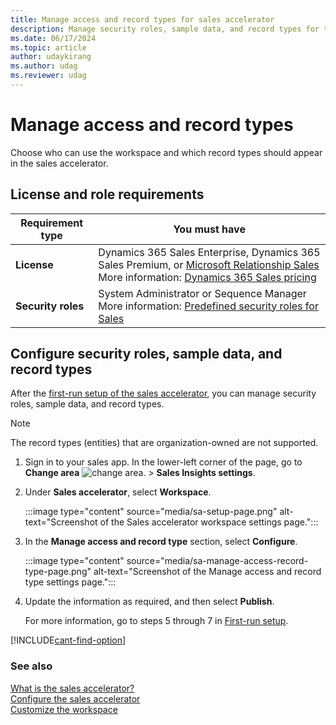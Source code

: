 ```yaml
---
title: Manage access and record types for sales accelerator
description: Manage security roles, sample data, and record types for the Dynamics 365 sales accelerator.
ms.date: 06/17/2024
ms.topic: article
author: udaykirang
ms.author: udag
ms.reviewer: udag
---
```


# Manage access and record types

Choose who can use the workspace and which record types should appear in the sales accelerator.

## License and role requirements

| Requirement type | You must have |
|------------------|---------------|
| **License** | Dynamics 365 Sales Enterprise, Dynamics 365 Sales Premium, or [Microsoft Relationship Sales](https://dynamics.microsoft.com/sales/relationship-sales/)<br>More information: [Dynamics 365 Sales pricing](https://dynamics.microsoft.com/sales/pricing/) |
| **Security roles** | System Administrator or Sequence Manager<br>More information: [Predefined security roles for Sales](security-roles-for-sales.md) |

## Configure security roles, sample data, and record types

After the [first-run setup of the sales accelerator](enable-configure-sales-accelerator.md#first-run-setup), you can manage security roles, sample data, and record types.

>[!NOTE]
>The record types (entities) that are organization-owned are not supported.

1. Sign in to your sales app. In the lower-left corner of the page, go to **Change area** ![change area.](media/change-area-icon.png) > **Sales Insights settings**.

1. Under **Sales accelerator**, select **Workspace**.

    :::image type="content" source="media/sa-setup-page.png" alt-text="Screenshot of the Sales accelerator workspace settings page.":::

1. In the **Manage access and record type** section, select **Configure**.

    :::image type="content" source="media/sa-manage-access-record-type-page.png" alt-text="Screenshot of the Manage access and record type settings page.":::

1. Update the information as required, and then select **Publish**.

    For more information, go to steps 5 through 7 in [First-run setup](enable-configure-sales-accelerator.md#first-run-set-up).

[!INCLUDE[cant-find-option](../includes/cant-find-option.md)]

### See also

[What is the sales accelerator?](sales-accelerator-intro.md)  
[Configure the sales accelerator](enable-configure-sales-accelerator.md)  
[Customize the workspace](customize-workspace-sales-accelerator.md)
